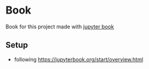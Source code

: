 # Book

Book for this project made with [jupyter book](https://jupyterbook.org/index.html)

## Setup
- following https://jupyterbook.org/start/overview.html